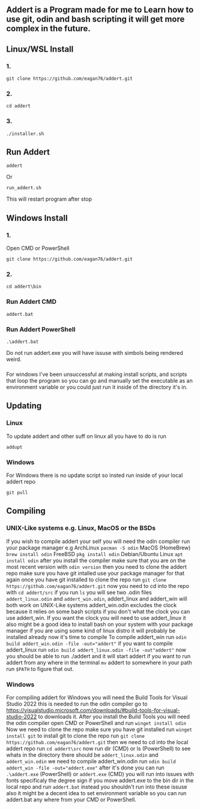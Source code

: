 ## Addert is a Program made for me to Learn how to use git, odin and bash scripting it will get more complex in the future.
## Linux/WSL Install 
### 1.
```
git clone https://github.com/eagan76/addert.git
```
### 2.
```
cd addert
```
###  3.
```
./installer.sh
```
## Run Addert
```
addert
```
Or 
```
run_addert.sh
```
This will restart program after stop
## Windows Install
### 1.
Open CMD or PowerShell
```
git clone https://github.com/eagan76/addert.git
```
### 2.
```
cd addert\bin
```
### Run Addert CMD
```
addert.bat
```
### Run Addert PowerShell
```
.\addert.bat
```

Do not run addert.exe you will have issuse with simbols being rendered weird.
###
For windows I've been unsuccessful at making install scripts, and scripts that loop the program so you can go and manually set the executable as an environment variable or you could just run it inside of the directory it's in. 


## Updating
### Linux 
To update addert and other suff on linux all you have to do is run
```
addupt
```
### Windows
For Windows there is no update script so insted run inside of your local addert repo
```
git pull
```
## Compiling
### UNIX-Like systems e.g. Linux, MacOS or the BSDs
If you wish to compile addert your self you will need the odin compiler run your package manager e.g ArchLinux `pacman -S odin` MacOS (HomeBrew) `brew install odin` FreeBSD `pkg install odin` Debian/Ubuntu Linux `apt install odin` after you install the compiler make sure that you are on the most recent version with `odin version` then you need to clone the addert repo make sure you have git intalled use your package manager for that again once you have git installed to clone the repo run `git clone https://github.com/eagan76/addert.git` now you need to cd into the repo with `cd addert/src` if you run `ls` you will see two .odin files `addert_linux.odin` and `addert_win.odin`, addert_linux and addert_win will both work on UNIX-Like systems addert_win.odin excludes the clock because it relies on some bash scripts if you don't what the clock you can use addert_win. If you want the clock you will need to use addert_linux it also might be a good idea to install bash on your system with your package manager if you are using some kind of linux distro it will probably be installed already now it's time to compile To compile addert_win run `odin build addert_win.odin -file -out="addert"` if you want to compile addert_linux run `odin build addert_linux.odin -file -out"addert"` now you should be able to run ./addert and it will start addert if you want to run addert from any where in the terminal `mv` addert to somewhere in your path run `$PATH` to figure that out.
### Windows 
For compiling addert for Windows you will need the Build Tools for Visual Studio 2022 this is needed to run the odin compiler go to https://visualstudio.microsoft.com/downloads/#build-tools-for-visual-studio-2022 to downloads it. After you install the Build Tools you will need the odin compiler open CMD or PowerShell and run `winget install odin` Now we need to clone the repo make sure you have git installed run `winget install git` to install git to clone the repo run `git clone https://github.com/eagan76/addert.git` then we need to cd into the local addert repo run `cd addert\src` now run dir (CMD) or ls (PowerShell) to see whats in the directory there should be `addert_linux.odin` and `addert_win.odin` we need to compile addert_win.odin run `odin build addert_win -file -out="addert.exe"` after it's done you can run `.\addert.exe` (PowerShell) or `addert.exe` (CMD) you will run into issues with fonts specificaly the degree sign if you move addert.exe to the bin dir in the local repo and run `addert.bat` instead you shouldn't run into these issuse also it might be a decent idea to set environment variable so you can run addert.bat any where from your CMD or PowerShell.
